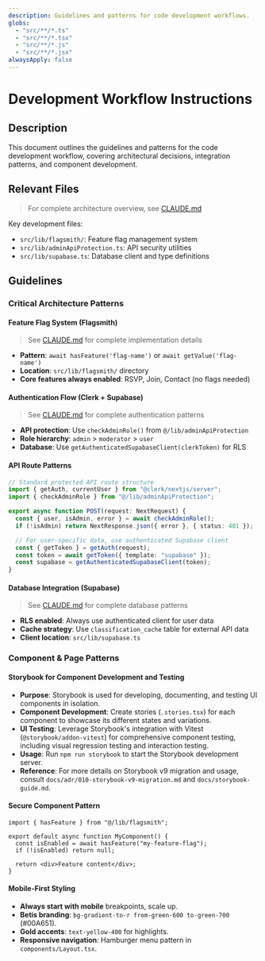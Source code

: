 ```yaml
---
description: Guidelines and patterns for code development workflows.
globs:
  - "src/**/*.ts"
  - "src/**/*.tsx"
  - "src/**/*.js"
  - "src/**/*.jsx"
alwaysApply: false
---
```

# Development Workflow Instructions

## Description
This document outlines the guidelines and patterns for the code development workflow, covering architectural decisions, integration patterns, and component development.

## Relevant Files
> For complete architecture overview, see [CLAUDE.md](../../CLAUDE.md)

Key development files:
- `src/lib/flagsmith/`: Feature flag management system
- `src/lib/adminApiProtection.ts`: API security utilities  
- `src/lib/supabase.ts`: Database client and type definitions

## Guidelines

### Critical Architecture Patterns

#### Feature Flag System (Flagsmith)
> See [CLAUDE.md](../../CLAUDE.md) for complete implementation details

- **Pattern**: `await hasFeature('flag-name')` or `await getValue('flag-name')`
- **Location**: `src/lib/flagsmith/` directory
- **Core features always enabled**: RSVP, Join, Contact (no flags needed)

#### Authentication Flow (Clerk + Supabase)
> See [CLAUDE.md](../../CLAUDE.md) for complete authentication patterns

- **API protection**: Use `checkAdminRole()` from `@/lib/adminApiProtection`
- **Role hierarchy**: `admin` > `moderator` > `user` 
- **Database**: Use `getAuthenticatedSupabaseClient(clerkToken)` for RLS

#### API Route Patterns
```typescript
// Standard protected API route structure
import { getAuth, currentUser } from "@clerk/nextjs/server";
import { checkAdminRole } from "@/lib/adminApiProtection";

export async function POST(request: NextRequest) {
  const { user, isAdmin, error } = await checkAdminRole();
  if (!isAdmin) return NextResponse.json({ error }, { status: 401 });

  // For user-specific data, use authenticated Supabase client
  const { getToken } = getAuth(request);
  const token = await getToken({ template: "supabase" });
  const supabase = getAuthenticatedSupabaseClient(token);
}
```

#### Database Integration (Supabase)
> See [CLAUDE.md](../../CLAUDE.md) for complete database patterns

- **RLS enabled**: Always use authenticated client for user data
- **Cache strategy**: Use `classification_cache` table for external API data
- **Client location**: `src/lib/supabase.ts`

### Component & Page Patterns

#### Storybook for Component Development and Testing
- **Purpose**: Storybook is used for developing, documenting, and testing UI components in isolation.
- **Component Development**: Create stories (`.stories.tsx`) for each component to showcase its different states and variations.
- **UI Testing**: Leverage Storybook's integration with Vitest (`@storybook/addon-vitest`) for comprehensive component testing, including visual regression testing and interaction testing.
- **Usage**: Run `npm run storybook` to start the Storybook development server.
- **Reference**: For more details on Storybook v9 migration and usage, consult `docs/adr/010-storybook-v9-migration.md` and `docs/storybook-guide.md`.

#### Secure Component Pattern
```tsx
import { hasFeature } from "@/lib/flagsmith";

export default async function MyComponent() {
  const isEnabled = await hasFeature("my-feature-flag");
  if (!isEnabled) return null;

  return <div>Feature content</div>;
}
```

#### Mobile-First Styling
- **Always start with mobile** breakpoints, scale up.
- **Betis branding**: `bg-gradient-to-r from-green-600 to-green-700` (#00A651).
- **Gold accents**: `text-yellow-400` for highlights.
- **Responsive navigation**: Hamburger menu pattern in `components/Layout.tsx`.